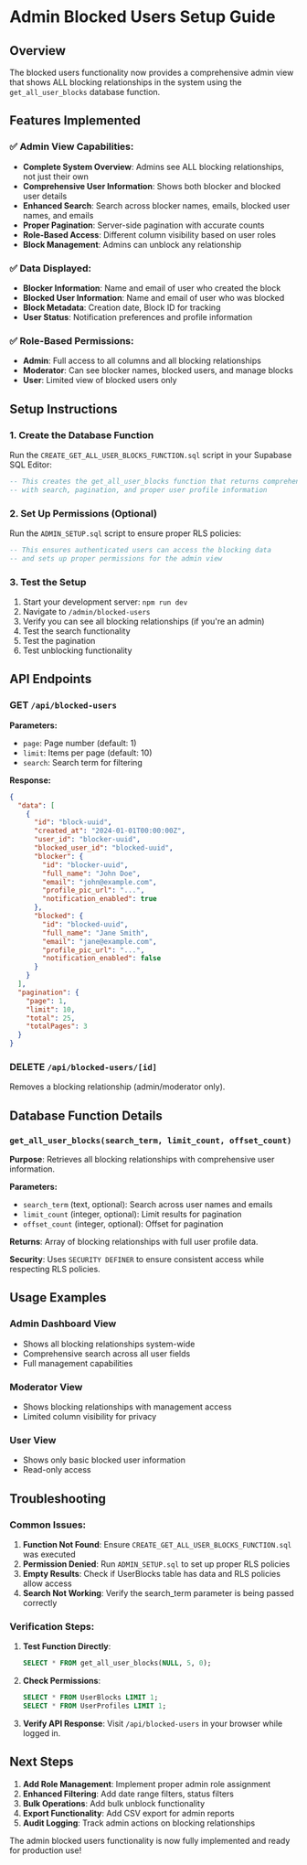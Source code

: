 # Admin Blocked Users Setup Guide

## Overview
The blocked users functionality now provides a comprehensive admin view that shows ALL blocking relationships in the system using the `get_all_user_blocks` database function.

## Features Implemented

### ✅ **Admin View Capabilities:**
- **Complete System Overview**: Admins see ALL blocking relationships, not just their own
- **Comprehensive User Information**: Shows both blocker and blocked user details
- **Enhanced Search**: Search across blocker names, emails, blocked user names, and emails
- **Proper Pagination**: Server-side pagination with accurate counts
- **Role-Based Access**: Different column visibility based on user roles
- **Block Management**: Admins can unblock any relationship

### ✅ **Data Displayed:**
- **Blocker Information**: Name and email of user who created the block
- **Blocked User Information**: Name and email of user who was blocked
- **Block Metadata**: Creation date, Block ID for tracking
- **User Status**: Notification preferences and profile information

### ✅ **Role-Based Permissions:**
- **Admin**: Full access to all columns and all blocking relationships
- **Moderator**: Can see blocker names, blocked users, and manage blocks
- **User**: Limited view of blocked users only

## Setup Instructions

### 1. **Create the Database Function**
Run the `CREATE_GET_ALL_USER_BLOCKS_FUNCTION.sql` script in your Supabase SQL Editor:

```sql
-- This creates the get_all_user_blocks function that returns comprehensive blocking data
-- with search, pagination, and proper user profile information
```

### 2. **Set Up Permissions (Optional)**
Run the `ADMIN_SETUP.sql` script to ensure proper RLS policies:

```sql
-- This ensures authenticated users can access the blocking data
-- and sets up proper permissions for the admin view
```

### 3. **Test the Setup**
1. Start your development server: `npm run dev`
2. Navigate to `/admin/blocked-users`
3. Verify you can see all blocking relationships (if you're an admin)
4. Test the search functionality
5. Test the pagination
6. Test unblocking functionality

## API Endpoints

### GET `/api/blocked-users`
**Parameters:**
- `page`: Page number (default: 1)
- `limit`: Items per page (default: 10)
- `search`: Search term for filtering

**Response:**
```json
{
  "data": [
    {
      "id": "block-uuid",
      "created_at": "2024-01-01T00:00:00Z",
      "user_id": "blocker-uuid",
      "blocked_user_id": "blocked-uuid",
      "blocker": {
        "id": "blocker-uuid",
        "full_name": "John Doe",
        "email": "john@example.com",
        "profile_pic_url": "...",
        "notification_enabled": true
      },
      "blocked": {
        "id": "blocked-uuid", 
        "full_name": "Jane Smith",
        "email": "jane@example.com",
        "profile_pic_url": "...",
        "notification_enabled": false
      }
    }
  ],
  "pagination": {
    "page": 1,
    "limit": 10,
    "total": 25,
    "totalPages": 3
  }
}
```

### DELETE `/api/blocked-users/[id]`
Removes a blocking relationship (admin/moderator only).

## Database Function Details

### `get_all_user_blocks(search_term, limit_count, offset_count)`

**Purpose**: Retrieves all blocking relationships with comprehensive user information.

**Parameters:**
- `search_term` (text, optional): Search across user names and emails
- `limit_count` (integer, optional): Limit results for pagination
- `offset_count` (integer, optional): Offset for pagination

**Returns**: Array of blocking relationships with full user profile data.

**Security**: Uses `SECURITY DEFINER` to ensure consistent access while respecting RLS policies.

## Usage Examples

### Admin Dashboard View
- Shows all blocking relationships system-wide
- Comprehensive search across all user fields
- Full management capabilities

### Moderator View  
- Shows blocking relationships with management access
- Limited column visibility for privacy

### User View
- Shows only basic blocked user information
- Read-only access

## Troubleshooting

### Common Issues:

1. **Function Not Found**: Ensure `CREATE_GET_ALL_USER_BLOCKS_FUNCTION.sql` was executed
2. **Permission Denied**: Run `ADMIN_SETUP.sql` to set up proper RLS policies
3. **Empty Results**: Check if UserBlocks table has data and RLS policies allow access
4. **Search Not Working**: Verify the search_term parameter is being passed correctly

### Verification Steps:

1. **Test Function Directly**:
   ```sql
   SELECT * FROM get_all_user_blocks(NULL, 5, 0);
   ```

2. **Check Permissions**:
   ```sql
   SELECT * FROM UserBlocks LIMIT 1;
   SELECT * FROM UserProfiles LIMIT 1;
   ```

3. **Verify API Response**:
   Visit `/api/blocked-users` in your browser while logged in.

## Next Steps

1. **Add Role Management**: Implement proper admin role assignment
2. **Enhanced Filtering**: Add date range filters, status filters
3. **Bulk Operations**: Add bulk unblock functionality
4. **Export Functionality**: Add CSV export for admin reports
5. **Audit Logging**: Track admin actions on blocking relationships

The admin blocked users functionality is now fully implemented and ready for production use!
